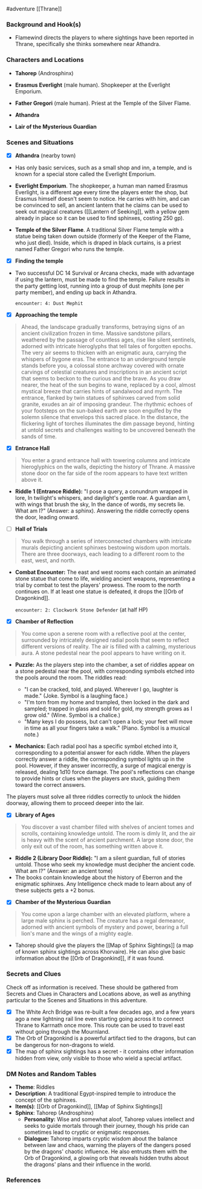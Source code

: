  #adventure [[Thrane]]

### Background and Hook(s)

* Flamewind directs the players to where sightings have been reported in Thrane, specifically she thinks somewhere near Athandra.

### Characters and Locations

* **Tahorep** (Androsphinx)
* **Erasmus Everlight** (male human). Shopkeeper at the Everlight Emporium.
* **Father Gregori** (male human). Priest at the Temple of the Silver Flame.

* **Athandra**
* **Lair of the Mysterious Guardian**

### Scenes and Situations

 - [x]  **Athandra** (nearby town)

* Has only basic services, such as a small shop and inn, a temple, and is known for a special store called the Everlight Emporium.

* **Everlight Emporium**. The shopkeeper, a human man named Erasmus Everlight, is a different age every time the players enter the shop, but Erasmus himself doesn't seem to notice. He carries with him, and can be convinced to sell, an ancient lantern that he claims can be used to seek out magical creatures ([[Lantern of Seeking]], with a yellow gem already in place so it can be used to find sphinxes, costing 250 gp).
* **Temple of the Silver Flame**. A traditional Silver Flame temple with a statue being taken down outside (formerly of the Keeper of the Flame, who just died). Inside, which is draped in black curtains, is a priest named Father Gregori who runs the temple.

 - [x]  **Finding the temple**

* Two successful DC 14 Survival or Arcana checks, made with advantage if using the lantern, must be made to find the temple. Failure results in the party getting lost, running into a group of dust mephits (one per party member), and ending up back in Athandra.

  `encounter: 4: Dust Mephit`

 - [x]  **Approaching the temple**

>Ahead, the landscape gradually transforms, betraying signs of an ancient civilization frozen in time. Massive sandstone pillars, weathered by the passage of countless ages, rise like silent sentinels, adorned with intricate hieroglyphs that tell tales of forgotten epochs. The very air seems to thicken with an enigmatic aura, carrying the whispers of bygone eras.
>The entrance to an underground temple stands before you, a colossal stone archway covered with ornate carvings of celestial creatures and inscriptions in an ancient script that seems to beckon to the curious and the brave.
>As you draw nearer, the heat of the sun begins to wane, replaced by a cool, almost mystical breeze that carries hints of sandalwood and myrrh. The entrance, flanked by twin statues of sphinxes carved from solid granite, exudes an air of imposing grandeur.
>The rhythmic echoes of your footsteps on the sun-baked earth are soon engulfed by the solemn silence that envelops this sacred place. In the distance, the flickering light of torches illuminates the dim passage beyond, hinting at untold secrets and challenges waiting to be uncovered beneath the sands of time.

 - [x]  **Entrance Hall**

>You enter a grand entrance hall with towering columns and intricate hieroglyphics on the walls, depicting the history of Thrane. A massive stone door on the far side of the room appears to have text written above it.

- **Riddle 1 (Entrance Riddle):** "I pose a query, a conundrum wrapped in lore, In twilight's whispers, and daylight's gentle roar. A guardian am I, with wings that brush the sky, In the dance of words, my secrets lie. What am I?" (Answer: a sphinx). Answering the riddle correctly opens the door, leading onward.

 - [ ]  **Hall of Trials**

>You walk through a series of interconnected chambers with intricate murals depicting ancient sphinxes bestowing wisdom upon mortals. There are three doorways, each leading to a different room to the east, west, and north.

- **Combat Encounter:** The east and west rooms each contain an animated stone statue that come to life, wielding ancient weapons, representing a trial by combat to test the players' prowess. The room to the north continues on. If at least one statue is defeated, it drops the [[Orb of Dragonkind]].

  `encounter: 2: Clockwork Stone Defender` (at half HP)

 - [x]  **Chamber of Reflection**

>You come upon a serene room with a reflective pool at the center, surrounded by intricately designed radial pools that seem to reflect different versions of reality. The air is filled with a calming, mysterious aura. A stone pedestal near the pool appears to have writing on it.

- **Puzzle:** As the players step into the chamber, a set of riddles appear on a stone pedestal near the pool, with corresponding symbols etched into the pools around the room. The riddles read:
	- "I can be cracked, told, and played. Wherever I go, laughter is made." (Joke. Symbol is a laughing face.)
	- "I'm torn from my home and trampled, then locked in the dark and sampled; trapped in glass and sold for gold, my strength grows as I grow old." (Wine. Symbol is a chalice.)
	- "Many keys I do possess, but can't open a lock; your feet will move in time as all your fingers take a walk." (Piano. Symbol is a musical note.)

- **Mechanics:** Each radial pool has a specific symbol etched into it, corresponding to a potential answer for each riddle. When the players correctly answer a riddle, the corresponding symbol lights up in the pool. However, if they answer incorrectly, a surge of magical energy is released, dealing 1d10 force damage. The pool's reflections can change to provide hints or clues when the players are stuck, guiding them toward the correct answers.

The players must solve all three riddles correctly to unlock the hidden doorway, allowing them to proceed deeper into the lair.

 - [x]  **Library of Ages**

>You discover a vast chamber filled with shelves of ancient tomes and scrolls, containing knowledge untold. The room is dimly lit, and the air is heavy with the scent of ancient parchment. A large stone door, the only exit out of the room, has something written above it.

- **Riddle 2 (Library Door Riddle):** "I am a silent guardian, full of stories untold. Those who seek my knowledge must decipher the ancient code. What am I?" (Answer: an ancient tome)
- The books contain knowledge about the history of Eberron and the enigmatic sphinxes. Any Intelligence check made to learn about any of these subjects gets a +2 bonus.

 - [x]  **Chamber of the Mysterious Guardian**

>You come upon a large chamber with an elevated platform, where a large male sphinx is perched. The creature has a regal demeanor, adorned with ancient symbols of mystery and power, bearing a full lion's mane and the wings of a mighty eagle.

* Tahorep should give the players the [[Map of Sphinx Sightings]] (a map of known sphinx sightings across Khorvaire). He can also give basic information about the [[Orb of Dragonkind]], if it was found.

### Secrets and Clues
Check off as information is received. These should be gathered from Secrets and Clues in Characters and Locations above, as well as anything particular to the Scenes and Situations in this adventure.

 - [x]  The White Arch Bridge was re-built a few decades ago, and a few years ago a new lightning rail line even starting going across it to connect Thrane to Karrnath once more. This route can be used to travel east without going through the Mournland.
 - [x]  The Orb of Dragonkind is a powerful artifact tied to the dragons, but can be dangerous for non-dragons to wield.
 - [x]  The map of sphinx sightings has a secret - it contains other information hidden from view, only visible to those who wield a special artifact.

### DM Notes and Random Tables

* **Theme**: Riddles
* **Description**: A traditional Egypt-inspired temple to introduce the concept of the sphinxes.
* **Item(s)**: [[Orb of Dragonkind]], [[Map of Sphinx Sightings]]
* **Sphinx**: Tahorep (Androsphinx)
	* **Personality:** Wise and somewhat aloof, Tahorep values intellect and seeks to guide mortals through their journey, though his pride can sometimes lead to cryptic or enigmatic responses.
	- **Dialogue:** Tahorep imparts cryptic wisdom about the balance between law and chaos, warning the players of the dangers posed by the dragons' chaotic influence. He also entrusts them with the Orb of Dragonkind, a glowing orb that reveals hidden truths about the dragons' plans and their influence in the world.

### References

